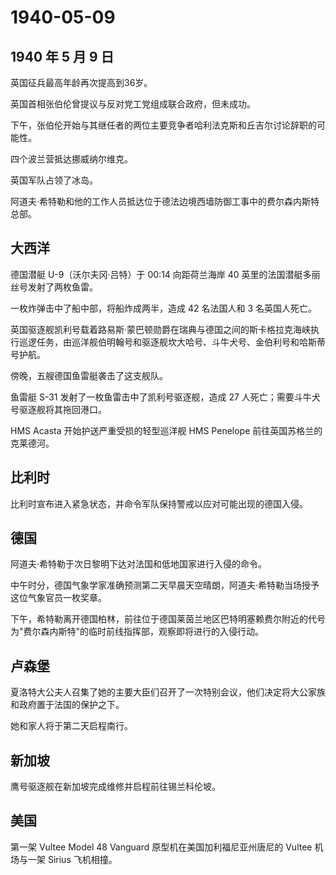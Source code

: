 # 1940-05-09

## 1940 年 5 月 9 日

英国征兵最高年龄再次提高到36岁。

英国首相张伯伦曾提议与反对党工党组成联合政府，但未成功。

下午，张伯伦开始与其继任者的两位主要竞争者哈利法克斯和丘吉尔讨论辞职的可能性。

四个波兰营抵达挪威纳尔维克。

英国军队占领了冰岛。

阿道夫·希特勒和他的工作人员抵达位于德法边境西墙防御工事中的费尔森内斯特总部。

## 大西洋

德国潜艇 U-9（沃尔夫冈·吕特）于 00:14 向距荷兰海岸 40
英里的法国潜艇多丽丝号发射了两枚鱼雷。

一枚炸弹击中了船中部，将船炸成两半，造成 42 名法国人和 3 名英国人死亡。

英国驱逐舰凯利号载着路易斯·蒙巴顿勋爵在瑞典与德国之间的斯卡格拉克海峡执行巡逻任务，由巡洋舰伯明翰号和驱逐舰坎大哈号、斗牛犬号、金伯利号和哈斯蒂号护航。

傍晚，五艘德国鱼雷艇袭击了这支舰队。

鱼雷艇 S-31 发射了一枚鱼雷击中了凯利号驱逐舰，造成 27
人死亡；需要斗牛犬号驱逐舰将其拖回港口。

HMS Acasta 开始护送严重受损的轻型巡洋舰 HMS Penelope
前往英国苏格兰的克莱德河。

## 比利时

比利时宣布进入紧急状态，并命令军队保持警戒以应对可能出现的德国入侵。

## 德国

阿道夫·希特勒于次日黎明下达对法国和低地国家进行入侵的命令。

中午时分，德国气象学家准确预测第二天早晨天空晴朗，阿道夫·希特勒当场授予这位气象官员一枚奖章。

下午，希特勒离开德国柏林，前往位于德国莱茵兰地区巴特明塞赖费尔附近的代号为"费尔森内斯特"的临时前线指挥部，观察即将进行的入侵行动。

## 卢森堡

夏洛特大公夫人召集了她的主要大臣们召开了一次特别会议，他们决定将大公家族和政府置于法国的保护之下。

她和家人将于第二天启程南行。

## 新加坡

鹰号驱逐舰在新加坡完成维修并启程前往锡兰科伦坡。

## 美国

第一架 Vultee Model 48 Vanguard 原型机在美国加利福尼亚州唐尼的 Vultee
机场与一架 Sirius 飞机相撞。

